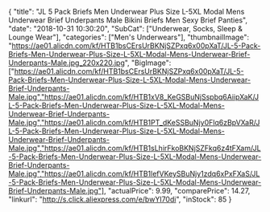 {
	"title": "JL 5 Pack Briefs Men Underwear Plus Size L-5XL Modal Mens Underwear Brief Underpants Male Bikini Briefs Men Sexy Brief Panties",
	"date": "2018-10-31 10:30:20",
	"SubCat": ["Underwear, Socks, Sleep & Lounge Wear"],
	"categories": ["Men's Underwears"],
	"thumbnailImage": "https://ae01.alicdn.com/kf/HTB1bsCErsUrBKNjSZPxq6x00pXaT/JL-5-Pack-Briefs-Men-Underwear-Plus-Size-L-5XL-Modal-Mens-Underwear-Brief-Underpants-Male.jpg_220x220.jpg",
	"BigImage": ["https://ae01.alicdn.com/kf/HTB1bsCErsUrBKNjSZPxq6x00pXaT/JL-5-Pack-Briefs-Men-Underwear-Plus-Size-L-5XL-Modal-Mens-Underwear-Brief-Underpants-Male.jpg","https://ae01.alicdn.com/kf/HTB1xV8_KeGSBuNjSspbq6AiipXaK/JL-5-Pack-Briefs-Men-Underwear-Plus-Size-L-5XL-Modal-Mens-Underwear-Brief-Underpants-Male.jpg","https://ae01.alicdn.com/kf/HTB1PT_dKeSSBuNjy0Flq6zBpVXaR/JL-5-Pack-Briefs-Men-Underwear-Plus-Size-L-5XL-Modal-Mens-Underwear-Brief-Underpants-Male.jpg","https://ae01.alicdn.com/kf/HTB1sLhirFkoBKNjSZFkq6z4tFXam/JL-5-Pack-Briefs-Men-Underwear-Plus-Size-L-5XL-Modal-Mens-Underwear-Brief-Underpants-Male.jpg","https://ae01.alicdn.com/kf/HTB1lefVKeySBuNjy1zdq6xPxFXaS/JL-5-Pack-Briefs-Men-Underwear-Plus-Size-L-5XL-Modal-Mens-Underwear-Brief-Underpants-Male.jpg"],
	"actualPrice": 9.99,
	"comparePrice": 14.27,
	"linkurl": "http://s.click.aliexpress.com/e/bwYI70di",
	"inStock": 85
}
